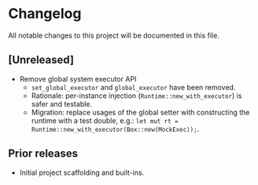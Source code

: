 # Changelog

All notable changes to this project will be documented in this file.

## [Unreleased]

- Remove global system executor API
  - `set_global_executor` and `global_executor` have been removed.
  - Rationale: per-instance injection (`Runtime::new_with_executor`) is safer and testable.
  - Migration: replace usages of the global setter with constructing the runtime with a test
    double, e.g.: `let mut rt = Runtime::new_with_executor(Box::new(MockExec));`.

## Prior releases

- Initial project scaffolding and built-ins.
